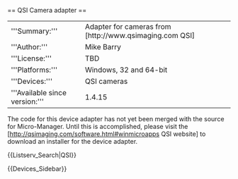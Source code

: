 == QSI Camera adapter ==

<table><tr><td>
'''Summary:'''</td><td>Adapter for cameras from [http://www.qsimaging.com QSI]</td></tr>
<tr><td>'''Author:'''</td><td>Mike Barry</td></tr>
<tr><td>'''License:'''</td><td>TBD</td></tr> 
<tr><td>'''Platforms:'''</td><td>Windows, 32 and 64-bit </td></tr>
<tr><td>'''Devices:'''</td><td>QSI cameras</td></tr>
<tr><td>'''Available since version:'''</td><td>1.4.15</td>
</table>

The code for this device adapter has not yet been merged with the source for Micro-Manager.  Until this is accomplished, please visit the [http://qsimaging.com/software.html#winmicroapps QSI website] to download an installer for the device adapter.

{{Listserv_Search|QSI}}

{{Devices_Sidebar}}
